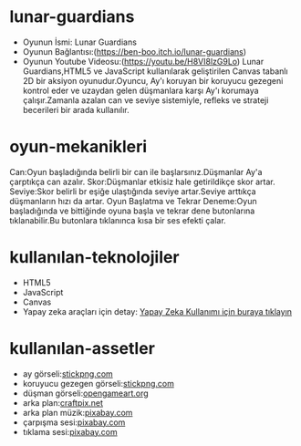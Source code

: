 # lunar-guardians
- Oyunun İsmi: Lunar Guardians
- Oyunun Bağlantısı:(https://ben-boo.itch.io/lunar-guardians)
- Oyunun Youtube Videosu:(https://youtu.be/H8VI8lzG9Lo)
Lunar Guardians,HTML5 ve JavaScript kullanılarak geliştirilen Canvas tabanlı 2D bir aksiyon oyunudur.Oyuncu, Ay'ı koruyan bir koruyucu gezegeni kontrol eder ve uzaydan gelen düşmanlara karşı Ay'ı korumaya çalışır.Zamanla azalan can ve seviye sistemiyle, refleks ve strateji becerileri bir arada kullanılır.

# oyun-mekanikleri
Can:Oyun başladığında belirli bir can ile başlarsınız.Düşmanlar Ay'a çarptıkça can azalır.
Skor:Düşmanlar etkisiz hale getirildikçe skor artar.
Seviye:Skor belirli br eşiğe ulaştığında seviye artar.Seviye arttıkça düşmanların hızı da artar.
Oyun Başlatma ve Tekrar Deneme:Oyun başladığında ve bittiğinde oyuna başla ve tekrar dene butonlarına tıklanabilir.Bu butonlara tıklanınca kısa bir ses efekti çalar.

# kullanılan-teknolojiler
- HTML5
- JavaScript
- Canvas
- Yapay zeka araçları için detay: [Yapay Zeka Kullanımı için buraya tıklayın]("AI.md")
  
# kullanılan-assetler
- ay görseli:[stickpng.com](https://www.stickpng.com/img/nature/space/planets/earth)
- koruyucu gezegen görseli:[stickpng.com](https://www.stickpng.com/img/nature/space/planets/the-moon)
- düşman görseli:[opengameart.org](https://opengameart.org/content/ufo-enemy-game-character)
- arka plan:[craftpix.net](https://craftpix.net/freebies/free-sky-with-clouds-background-pixel-art-set/?num=1&count=16&sq=sky%20with%20clouds&pos=0)
- arka plan müzik:[pixabay.com](https://pixabay.com/tr/music/iyimser-background-music-soft-calm-333111/)
- çarpışma sesi:[pixabay.com](https://pixabay.com/tr/sound-effects/explosion-312361/)
- tıklama sesi:[pixabay.com](https://pixabay.com/tr/sound-effects/mouse-click-290204/)
